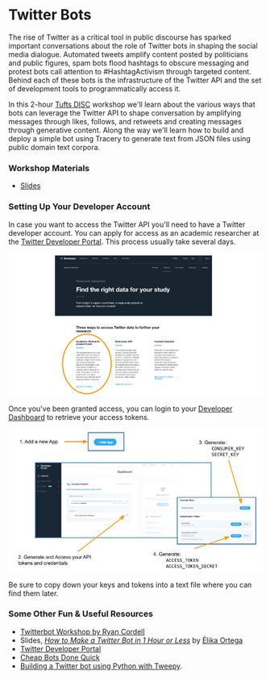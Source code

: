 # Twitter Bots

The rise of Twitter as a critical tool in public discourse has sparked important conversations about the role of Twitter bots in shaping the social media dialogue.  Automated tweets amplify content posted by politicians and public figures, spam bots flood hashtags to obscure messaging and protest bots call attention to #HashtagActivism through targeted content.  Behind each of these bots is the infrastructure of the Twitter API and the set of development tools to programmatically access it.  

In this 2-hour [Tufts DISC](https://disc.tufts.edu/) workshop we'll learn about the various ways that bots can leverage the Twitter API to shape conversation by amplifying messages through likes, follows, and retweets and creating messages through generative content. Along the way we'll learn how to build and deploy a simple bot using Tracery to generate text from JSON files using public domain text corpora.

### Workshop Materials

* [Slides](https://docs.google.com/presentation/d/1RFPJuvYtTUZ2zcI-KBq5tSjwbmtFJRPkSToolKpgIpA/edit?usp=sharing)

### Setting Up Your Developer Account

In case you want to access the Twitter API you'll need to have a Twitter developer account.  You can apply for access as an academic researcher at the [Twitter Developer Portal](https://developer.twitter.com/en/solutions/academic-research/products-for-researchers).  This process usually take several days.

![setup.jpg](assets/img/setup.jpg)

Once you've been granted access, you can login to your [Developer Dashboard](https://developer.twitter.com/en/portal/dashboard) to retrieve your access tokens. 

![tokens.jpg](assets/img/tokens.jpg)

Be sure to copy down your keys and tokens into a text file where you can find them later. 

### Some Other Fun & Useful Resources
* [Twitterbot Workshop by Ryan Cordell](https://ryancordell.org/teaching/Twitterbot-Workshop/)
* Slides, [_How	to	Make	a	Twitter	Bot	in	1	Hour	or	Less_](https://dsg.neu.edu/wp-content/uploads/2017/04/BotsWorkshop.pdf) by [Élika Ortega](https://elikaortega.net/)
* [Twitter Developer Portal](https://developer.twitter.com/en/portal/dashboard)
* [Cheap Bots Done Quick](https://cheapbotsdonequick.com/)
* [Building a Twitter bot using Python with Tweepy](https://realpython.com/twitter-bot-python-tweepy/).
